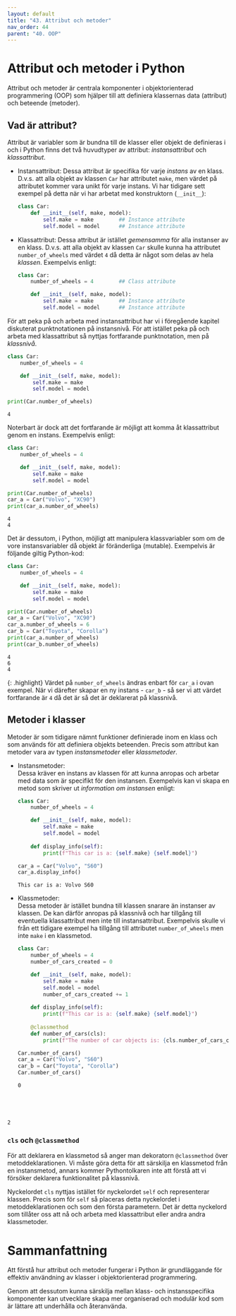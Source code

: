 ```yaml
---
layout: default
title: "43. Attribut och metoder"
nav_order: 44
parent: "40. OOP"
---
```


# Attribut och metoder i Python
Attribut och metoder är centrala komponenter i objektorienterad programmering (OOP) som hjälper till att definiera klassernas data (attribut) och beteende (metoder).

## Vad är attribut?
Attribut är variabler som är bundna till de klasser eller objekt de definieras i och i Python finns det två huvudtyper av attribut: _instansattribut_ och _klassattribut_.

* Instansattribut: 
Dessa attribut är specifika för varje _instans_ av en klass. D.v.s. att alla objekt av klassen `Car` har attributet `make`, men värdet på attributet kommer vara unikt för varje instans. Vi har tidigare sett exempel på detta när vi har arbetat med konstruktorn (`__init__`):
    ```python
    class Car:
        def __init__(self, make, model):
            self.make = make        ## Instance attribute
            self.model = model      ## Instance attribute
    ```

* Klassattribut: 
Dessa attribut är istället _gemensamma_ för alla instanser av en klass. D.v.s. att alla objekt av klassen `Car` skulle kunna ha attributet `number_of_wheels` med värdet `4` då detta är något som delas av hela _klassen_. Exempelvis enligt:
    ```python
    class Car:
        number_of_wheels = 4        ## Class attribute

        def __init__(self, make, model):
            self.make = make        ## Instance attribute
            self.model = model      ## Instance attribute
    ```

För att peka på och arbeta med instansattribut har vi i föregående kapitel diskuterat punktnotationen på instansnivå. För att istället peka på och arbeta med klassattribut så nyttjas fortfarande punktnotation, men på _klassnivå_.
```python
class Car:
    number_of_wheels = 4        

    def __init__(self, make, model):
        self.make = make        
        self.model = model    

print(Car.number_of_wheels)  
```
<div class="code-example" markdown="1">
<pre><code>4</code></pre>
</div>

Noterbart är dock att det fortfarande är möjligt att komma åt klassattribut genom en instans. Exempelvis enligt:
```python
class Car:
    number_of_wheels = 4        

    def __init__(self, make, model):
        self.make = make        
        self.model = model    

print(Car.number_of_wheels)
car_a = Car("Volvo", "XC90")
print(car_a.number_of_wheels) 
```
<div class="code-example" markdown="1">
<pre><code>4
4</code></pre>
</div>

Det är dessutom, i Python, möjligt att manipulera klassvariabler som om de vore instansvariabler då objekt är föränderliga (mutable). Exempelvis är följande giltig Python-kod:
```python
class Car:
    number_of_wheels = 4        

    def __init__(self, make, model):
        self.make = make        
        self.model = model    

print(Car.number_of_wheels)  
car_a = Car("Volvo", "XC90")
car_a.number_of_wheels = 6
car_b = Car("Toyota", "Corolla")
print(car_a.number_of_wheels)  
print(car_b.number_of_wheels)  
```
<div class="code-example" markdown="1">
<pre><code>4
6
4</code></pre>
</div>

{: .highlight}
Värdet på `number_of_wheels` ändras enbart för `car_a` i ovan exempel. När vi därefter skapar en ny instans - `car_b` - så ser vi att värdet fortfarande är `4` då det är så det är deklarerat på klassnivå.

## Metoder i klasser
Metoder är som tidigare nämnt funktioner definierade inom en klass och som används för att definiera objekts beteenden. Precis som attribut kan metoder vara av typen _instansmetoder_ eller _klassmetoder_.

* Instansmetoder: <br>
Dessa kräver en instans av klassen för att kunna anropas och arbetar med data som är specifikt för den instansen. Exempelvis kan vi skapa en metod som skriver ut _information om instansen_ enligt:

    ```python
    class Car:
        number_of_wheels = 4  

        def __init__(self, make, model):
            self.make = make
            self.model = model
        
        def display_info(self):
            print(f"This car is a: {self.make} {self.model}")

    car_a = Car("Volvo", "S60")      
    car_a.display_info()
    ```
    <div class="code-example" markdown="1">
    <pre><code>This car is a: Volvo S60</code></pre>
    </div>

* Klassmetoder: <br>
Dessa metoder är istället bundna till klassen snarare än instanser av klassen. De kan därför anropas på klassnivå och har tillgång till eventuella klassattribut men inte till instansattribut. Exempelvis skulle vi från ett tidigare exempel ha tillgång till attributet `number_of_wheels` men inte `make` i en klassmetod.

    ```python
    class Car:
        number_of_wheels = 4
        number_of_cars_created = 0  

        def __init__(self, make, model):
            self.make = make
            self.model = model
            number_of_cars_created += 1
        
        def display_info(self):
            print(f"This car is a: {self.make} {self.model}")
        
        @classmethod
        def number_of_cars(cls):
            print(f"The number of car objects is: {cls.number_of_cars_created}")

    Car.number_of_cars()
    car_a = Car("Volvo", "S60")   
    car_b = Car("Toyota", "Corolla")      
    Car.number_of_cars()
    ```
    <div class="code-example" markdown="1">
    <pre><code>0
2</code></pre></div>

### `cls` och `@classmethod`
För att deklarera en klassmetod så anger man dekoratorn `@classmethod` över metoddeklarationen. Vi måste göra detta för att särskilja en klassmetod från en instansmetod, annars kommer Pythontolkaren inte att förstå att vi försöker deklarera funktionalitet på klassnivå.

Nyckelordet `cls` nyttjas istället för nyckelordet `self` och representerar klassen. Precis som för `self` så placeras detta nyckelordet i metoddeklarationen och som den första parametern. Det är detta nyckelord som tillåter oss att nå och arbeta med klassattribut eller andra andra klassmetoder.

# Sammanfattning
Att förstå hur attribut och metoder fungerar i Python är grundläggande för effektiv användning av klasser i objektorienterad programmering. 

Genom att dessutom kunna särskilja mellan klass- och instansspecifika komponenter kan utvecklare skapa mer organiserad och modulär kod som är lättare att underhålla och återanvända.